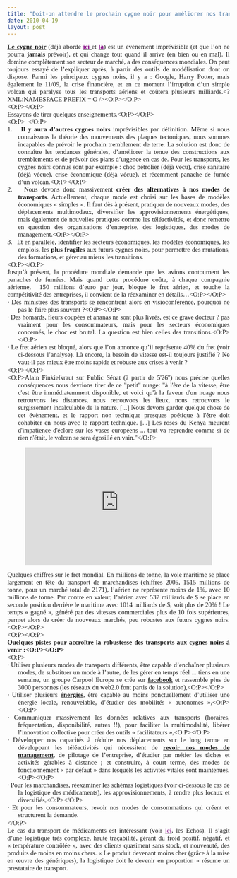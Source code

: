 ```yaml
---
title: "Doit-on attendre le prochain cygne noir pour améliorer nos transports ?"
date: 2010-04-19
layout: post
---
```


<span style="FONT-FAMILY: Calibri; FONT-SIZE: 10pt; mso-bidi-font-family: 'Times New Roman'; mso-fareast-font-family: 'Times New Roman'; mso-ansi-language: FR; mso-fareast-language: FR; mso-bidi-language: AR-SA"> <P style="TEXT-ALIGN: justify; MARGIN: 0pt" class=MsoNormal><strong><span style="FONT-FAMILY: Calibri; FONT-SIZE: 11pt"><A href="/livres-favoris.html">Le cygne noir</A></span></strong><span style="FONT-FAMILY: Calibri; FONT-SIZE: 11pt"> (déjà abordé <strong><A href="/2009/11/quel-sera-le-prochain-cygne-noir-.html" target=_blank><font color=#800080>ici<span style="font-weight: normal"> </span></font></A></strong>et <strong><A href="/2009/11/le-passage-de-lobjet-vehicule-aux-services-de-mobilite-une-chance.html" target=_blank><font color=#800080>là</font></A></strong>) est un évènement imprévisible (et que l’on ne pourra <strong>jamais</strong> prévoir), et qui change tout quand il arrive (en bien ou en mal). Il domine complètement son secteur de marché, a des conséquences mondiales. On peut toujours essayé de l’expliquer après, à partir des outils de modélisation dont on dispose. Parmi les principaux cygnes noirs, il y a : Google, Harry Potter, mais également le 11/09, la crise financière, et en ce moment l’irruption d’un simple volcan qui paralyse tous les transports aériens et coûtera plusieurs milliards.<?XML:NAMESPACE PREFIX = O /><O:P></O:P></span></P> <P style="TEXT-ALIGN: justify; MARGIN: 0pt" class=MsoNormal><span style="FONT-FAMILY: Calibri; FONT-SIZE: 11pt"><O:P></O:P></span></P> <P style="TEXT-ALIGN: justify; MARGIN: 0pt" class=MsoNormal><span style="FONT-FAMILY: Calibri; FONT-SIZE: 11pt">Essayons de tirer quelques enseignements.<O:P></O:P></span></P> <P style="TEXT-ALIGN: justify; MARGIN: 0pt" class=MsoNormal><span style="FONT-FAMILY: Calibri; FONT-SIZE: 11pt"><O:P>  </O:P></span></P></span>   <!--more-->   <P style="TEXT-ALIGN: justify; TEXT-INDENT: -18pt; MARGIN: 0pt 0pt 0pt 18pt; mso-list: l0 level1 lfo1; tab-stops: list 18.0pt" class=MsoNormal><span style="FONT-FAMILY: Calibri; FONT-SIZE: 11pt; mso-bidi-font-family: Calibri; mso-fareast-font-family: Calibri"><span style="mso-list: Ignore">1.<span style="FONT: 7pt 'Times New Roman'">    </span></span></span><span dir=ltr><strong><span style="FONT-FAMILY: Calibri; FONT-SIZE: 11pt">Il y aura d’autres cygnes noirs</span></strong></span><span style="FONT-FAMILY: Calibri; FONT-SIZE: 11pt"> imprévisibles par définition. Même si nous connaissons la théorie des mouvements des plaques tectoniques, nous sommes incapables de prévoir le prochain tremblement de terre. La solution est donc de connaître les tendances générales, d’améliorer la tenue des constructions aux tremblements et de prévoir des plans d’urgence en cas de. Pour les transports, les cygnes noirs connus sont par exemple : choc pétrolier (déjà vécu), crise sanitaire (déjà vécue), crise économique (déjà vécue), et récemment panache de fumée d’un volcan.<O:P></O:P></span></P> <P style="TEXT-ALIGN: justify; TEXT-INDENT: -18pt; MARGIN: 0pt 0pt 0pt 18pt; mso-list: l0 level1 lfo1; tab-stops: list 18.0pt" class=MsoNormal><span style="FONT-FAMILY: Calibri; FONT-SIZE: 11pt; mso-bidi-font-family: Calibri; mso-fareast-font-family: Calibri"><span style="mso-list: Ignore">2.<span style="FONT: 7pt 'Times New Roman'">    </span></span></span><span dir=ltr><span style="FONT-FAMILY: Calibri; FONT-SIZE: 11pt">Nous devons donc massivement <strong>créer des alternatives à nos modes de transports</strong>. Actuellement, chaque mode est choisi sur les bases de modèles économiques « simples ». Il faut dès à présent, pratiquer de nouveaux modes, des déplacements multimodaux, diversifier les approvisionnements énergétiques, mais également de nouvelles pratiques comme les téléactivités, et donc remettre en question des organisations d’entreprise, des logistiques, des modes de management.<O:P></O:P></span></span></P> <P style="TEXT-ALIGN: justify; TEXT-INDENT: -18pt; MARGIN: 0pt 0pt 0pt 18pt; mso-list: l0 level1 lfo1; tab-stops: list 18.0pt" class=MsoNormal><span style="FONT-FAMILY: Calibri; FONT-SIZE: 11pt; mso-bidi-font-family: Calibri; mso-fareast-font-family: Calibri"><span style="mso-list: Ignore">3.<span style="FONT: 7pt 'Times New Roman'">    </span></span></span><span dir=ltr><span style="FONT-FAMILY: Calibri; FONT-SIZE: 11pt">Et en parallèle, identifier les secteurs économiques, les modèles économiques, les emplois, les <strong>plus fragiles</strong> aux futurs cygnes noirs, pour permettre des mutations, des formations, et gérer au mieux les transitions.</span></span></P> <P style="TEXT-ALIGN: justify; MARGIN: 0pt" class=MsoNormal><span style="FONT-FAMILY: Calibri; FONT-SIZE: 11pt"><O:P></O:P></span></P> <P style="TEXT-ALIGN: justify; MARGIN: 0pt" class=MsoNormal><span style="FONT-FAMILY: Calibri; FONT-SIZE: 11pt">Jusqu’à présent, la procédure mondiale demande que les avions contournent les panaches de fumées. Mais quand cette procédure coûte, à chaque compagnie aérienne,  150 millions d’euro par jour, bloque le fret aérien, et touche la compétitivité des entreprises, il convient de la réexaminer en détails…<O:P></O:P></span></P> <P style="TEXT-ALIGN: justify; TEXT-INDENT: -18pt; MARGIN: 0pt 0pt 0pt 18pt; mso-list: l2 level1 lfo2; tab-stops: list 18.0pt" class=MsoNormal><span style="FONT-FAMILY: Symbol; FONT-SIZE: 11pt; mso-bidi-font-family: Symbol; mso-fareast-font-family: Symbol"><span style="mso-list: Ignore">·<span style="FONT: 7pt 'Times New Roman'"> </span></span></span><span dir=ltr><span style="FONT-FAMILY: Calibri; FONT-SIZE: 11pt">Des ministres des transports se rencontrent alors en visioconférence, pourquoi ne pas le faire plus souvent ?<O:P></O:P></span></span></P> <P style="TEXT-ALIGN: justify; TEXT-INDENT: -18pt; MARGIN: 0pt 0pt 0pt 18pt; mso-list: l2 level1 lfo2; tab-stops: list 18.0pt" class=MsoNormal><span style="FONT-FAMILY: Symbol; FONT-SIZE: 11pt; mso-bidi-font-family: Symbol; mso-fareast-font-family: Symbol"><span style="mso-list: Ignore">·<span style="FONT: 7pt 'Times New Roman'"> </span></span></span><span dir=ltr><span style="FONT-FAMILY: Calibri; FONT-SIZE: 11pt">Des homards, fleurs coupées et ananas ne sont plus livrés, est ce grave docteur ? pas vraiment pour les consommateurs, mais pour les secteurs économiques concernés, le choc est brutal. La question est bien celles des transitions.<O:P></O:P></span></span></P> <P style="TEXT-ALIGN: justify; TEXT-INDENT: -18pt; MARGIN: 0pt 0pt 0pt 18pt; mso-list: l2 level1 lfo2; tab-stops: list 18.0pt" class=MsoNormal><span style="FONT-FAMILY: Symbol; FONT-SIZE: 11pt; mso-bidi-font-family: Symbol; mso-fareast-font-family: Symbol"><span style="mso-list: Ignore">·<span style="FONT: 7pt 'Times New Roman'"> </span></span></span><span dir=ltr><span style="FONT-FAMILY: Calibri; FONT-SIZE: 11pt">Le fret aérien est bloqué, alors que l’on annonce qu’il représente 40% du fret (voir ci-dessous l’analyse). Là encore, la besoin de vitesse est-il toujours justifié ? Ne vaut-il pas mieux être moins rapide et robuste aux crises à venir ?</span></span></P> <P style="TEXT-ALIGN: justify; TEXT-INDENT: -18pt; MARGIN: 0pt 0pt 0pt 18pt; mso-list: l2 level1 lfo2; tab-stops: list 18.0pt" class=MsoNormal><span style="FONT-FAMILY: Calibri; FONT-SIZE: 11pt"><O:P></O:P></span> </P> <P style="TEXT-ALIGN: justify; TEXT-INDENT: -18pt; MARGIN: 0pt 0pt 0pt 18pt; mso-list: l2 level1 lfo2; tab-stops: list 18.0pt" class=MsoNormal><span style="FONT-FAMILY: Calibri; FONT-SIZE: 11pt"><O:P>Alain Finkielkraut sur Public Sénat (à partir de 5'26'') nous précise quelles conséquences nous devrions tirer de ce "petit" nuage: "à l'ère de la vitesse, être c'est être immédiatemment disponible, et voici qu'à la faveur d'un nuage nous retrouvons les distances, nous retrouvons les lieux, nous retrouvons le surgissement incalculable de la nature. [...] Nous devons garder quelque chose de cet évènement, et le rapport non technique presques poétique à l'être doit cohabiter en nous avec le rapport technique. [...] Les roses du Kenya meurent d'impatience d'éclore sur les vases européens ... tout va reprendre comme si de rien n'était, le volcan se sera égosillé en vain."</O:P></span></P> <P align=center><IFRAME frameSpacing=0 height=265 src="http://videos.publicsenat.fr/vodiFrame.php?idE=65040" frameBorder=no width=424 scrolling=no valign="top">    </IFRAME></P> <P style="TEXT-ALIGN: justify; MARGIN: 0pt" class=MsoNormal><span style="FONT-FAMILY: Calibri; FONT-SIZE: 11pt">Quelques chiffres sur le fret mondial. En millions de tonne, la voie maritime se place largement en tête du transport de marchandises (chiffres 2005, 1515 millions de tonne, pour un marché total de 2171), l’aérien ne représente moins de 1%, avec 10 millions de tonne. Par contre en valeur, l’aérien avec 537 milliards de $ se place en seconde position derrière le maritime avec 1014 milliards de $, soit plus de 20% ! Le temps « gagné », généré par des vitesses commerciales plus de 10 fois supérieures, permet alors de créer de nouveaux marchés, peu robustes aux futurs cygnes noirs.<O:P></O:P></span></P> <P style="TEXT-ALIGN: justify; MARGIN: 0pt" class=MsoNormal><span style="FONT-FAMILY: Calibri; FONT-SIZE: 11pt"><O:P></O:P></span></P> <P style="TEXT-ALIGN: justify; MARGIN: 0pt" class=MsoNormal><strong><span style="FONT-FAMILY: Calibri; FONT-SIZE: 11pt">Quelques pistes pour accroître la robustesse des transports aux cygnes noirs à venir :<O:P></O:P></span></strong></P><span dir=ltr><span style="FONT-FAMILY: Calibri; FONT-SIZE: 11pt"><O:P> <P style="TEXT-ALIGN: justify; TEXT-INDENT: -18pt; MARGIN: 0pt 0pt 0pt 18pt; mso-list: l0 level1 lfo1; tab-stops: list 18.0pt" class=MsoNormal><span style="FONT-FAMILY: Symbol; FONT-SIZE: 11pt; mso-bidi-font-family: Symbol; mso-fareast-font-family: Symbol"><span style="mso-list: Ignore">·<span style="FONT: 7pt 'Times New Roman'"> </span></span></span><span dir=ltr><span style="FONT-FAMILY: Calibri; FONT-SIZE: 11pt">Utiliser plusieurs modes de transports différents, être capable d’enchaîner plusieurs modes, de substituer un mode à l’autre, de les gérer en temps réel ... tiens en une semaine, un groupe Carpool Europe se crée sur <strong><A href="http://www.facebook.com/carpooleurope?ref=ts#!/carpooleurope?v=wall&ref=ts" target=_blank>facebook</A></strong> et rassemble plus de 3000 personnes (les réseaux du web2.0 font partis de la solution),<O:P></O:P></span></span></P> <P style="TEXT-ALIGN: justify; TEXT-INDENT: -18pt; MARGIN: 0pt 0pt 0pt 18pt; mso-list: l0 level1 lfo1; tab-stops: list 18.0pt" class=MsoNormal><span style="FONT-FAMILY: Symbol; FONT-SIZE: 11pt; mso-bidi-font-family: Symbol; mso-fareast-font-family: Symbol"><span style="mso-list: Ignore">·<span style="FONT: 7pt 'Times New Roman'"> </span></span></span><span dir=ltr><span style="FONT-FAMILY: Calibri; FONT-SIZE: 11pt">Utiliser plusieurs <strong><A href="/2010/03/les-energies.html" target=_blank>énergies</A></strong>, être capable au moins ponctuellement d’utiliser une énergie locale, renouvelable, d’étudier des mobilités « autonomes »,<O:P></O:P></span></span></P> <P style="TEXT-ALIGN: justify; TEXT-INDENT: -18pt; MARGIN: 0pt 0pt 0pt 18pt; mso-list: l0 level1 lfo1; tab-stops: list 18.0pt" class=MsoNormal><span style="FONT-FAMILY: Symbol; FONT-SIZE: 11pt; mso-bidi-font-family: Symbol; mso-fareast-font-family: Symbol"><span style="mso-list: Ignore">·<span style="FONT: 7pt 'Times New Roman'"> </span></span></span><span dir=ltr><span style="FONT-FAMILY: Calibri; FONT-SIZE: 11pt">Communiquer massivement les données relatives aux transports (horaires, fréquentation, disponibilité, autres !!), pour faciliter la multimodalité, libérer l’innovation collective pour créer des outils « facilitateurs »,<O:P></O:P></span></span></P> <P style="TEXT-ALIGN: justify; TEXT-INDENT: -18pt; MARGIN: 0pt 0pt 0pt 18pt; mso-list: l0 level1 lfo1; tab-stops: list 18.0pt" class=MsoNormal><span style="FONT-FAMILY: Symbol; FONT-SIZE: 11pt; mso-bidi-font-family: Symbol; mso-fareast-font-family: Symbol"><span style="mso-list: Ignore">·<span style="FONT: 7pt 'Times New Roman'"> </span></span></span><span dir=ltr><span style="FONT-FAMILY: Calibri; FONT-SIZE: 11pt">Développer nos capacités à réduire nos déplacements sur le long terme en développant les téléactivités qui nécessitent de <strong><A href="/2010/04/metanote-tdf-5-les-entreprises.html" target=_blank>revoir nos modes de management</A></strong>, de pilotage de l’entreprise, d’étudier par métier les tâches et activités gérables à distance ; et construire, à court terme, des modes de fonctionnement « par défaut » dans lesquels les activités vitales sont maintenues,<O:P></O:P></span></span></P> <P style="TEXT-ALIGN: justify; TEXT-INDENT: -18pt; MARGIN: 0pt 0pt 0pt 18pt; mso-list: l0 level1 lfo1; tab-stops: list 18.0pt" class=MsoNormal><span style="FONT-FAMILY: Symbol; FONT-SIZE: 11pt; mso-bidi-font-family: Symbol; mso-fareast-font-family: Symbol"><span style="mso-list: Ignore">·<span style="FONT: 7pt 'Times New Roman'"> </span></span></span><span dir=ltr><span style="FONT-FAMILY: Calibri; FONT-SIZE: 11pt">Pour les marchandises, réexaminer les schémas logistiques (voir ci-dessous le cas de la logistique des médicaments), les approvisionnements, à rendre plus locaux et diversifiés,<O:P></O:P></span></span></P> <P style="TEXT-ALIGN: justify; TEXT-INDENT: -18pt; MARGIN: 0pt 0pt 0pt 18pt; mso-list: l0 level1 lfo1; tab-stops: list 18.0pt" class=MsoNormal><span style="FONT-FAMILY: Symbol; FONT-SIZE: 11pt; mso-bidi-font-family: Symbol; mso-fareast-font-family: Symbol"><span style="mso-list: Ignore">·<span style="FONT: 7pt 'Times New Roman'"> </span></span></span><span dir=ltr><span style="FONT-FAMILY: Calibri; FONT-SIZE: 11pt">Et pour les consommateurs, revoir nos modes de consommations qui créent et structurent la demande.</span></span></P></O:P></span></span>  <P style="TEXT-ALIGN: justify; MARGIN: 0pt" class=MsoNormal><span style="FONT-FAMILY: Calibri; FONT-SIZE: 11pt; mso-bidi-font-family: 'Times New Roman'; mso-fareast-font-family: 'Times New Roman'; mso-ansi-language: FR; mso-fareast-language: FR; mso-bidi-language: AR-SA">Le cas du transport de médicaments est intéressant (voir <A href="http://archives.lesechos.fr/archives/2007/PremiumTransport/06/14/300179654.htm"><font color=#800080>ici</font></A>, les Echos). Il s’agit d’une logistique très complexe, haute traçabilité, gérant du froid positif, négatif, et « température contrôlée », avec des clients quasiment sans stock, et nouveauté, des produits de moins en moins chers. « Le produit devenant moins cher (grâce à la mise en œuvre des génériques), la logistique doit le devenir en proportion » résume un prestataire de transport.</span></P> <P style="TEXT-ALIGN: justify; MARGIN: 0pt" class=MsoNormal><span style="FONT-FAMILY: Calibri; FONT-SIZE: 11pt; mso-bidi-font-family: 'Times New Roman'; mso-fareast-font-family: 'Times New Roman'; mso-ansi-language: FR; mso-fareast-language: FR; mso-bidi-language: AR-SA"></span> </P> <P style="TEXT-ALIGN: justify; MARGIN: 0pt" class=MsoNormal><span style="FONT-FAMILY: Calibri; FONT-SIZE: 11pt; mso-bidi-font-family: 'Times New Roman'; mso-fareast-font-family: 'Times New Roman'; mso-ansi-language: FR; mso-fareast-language: FR; mso-bidi-language: AR-SA"></span> </P>